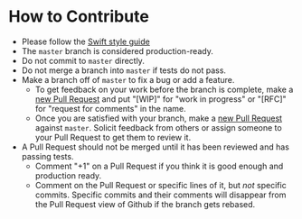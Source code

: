 # How to Contribute

- Please follow the [Swift style guide](https://github.com/raywenderlich/swift-style-guide) 
- The `master` branch is considered production-ready.
- Do not commit to `master` directly.
- Do not merge a branch into `master` if tests do not pass.
- Make a branch off of `master` to fix a bug or add a feature.
    - To get feedback on your work before the branch is complete, make a [new Pull Request](https://github.com/chaserx/streakerbar/compare) and put "[WIP]" for "work in progress" or "[RFC]" for "request for comments" in the name.
    - Once you are satisfied with your branch, make a [new Pull Request](https://github.com/chaserx/streakerbar/compare) against `master`. Solicit feedback from others or assign someone to your Pull Request to get them to review it.
- A Pull Request should not be merged until it has been reviewed and has passing tests.
  - Comment "+1" on a Pull Request if you think it is good enough and production ready.
  - Comment on the Pull Request or specific lines of it, but *not* specific commits. Specific commits and their comments will disappear from the Pull Request view of Github if the branch gets rebased.

